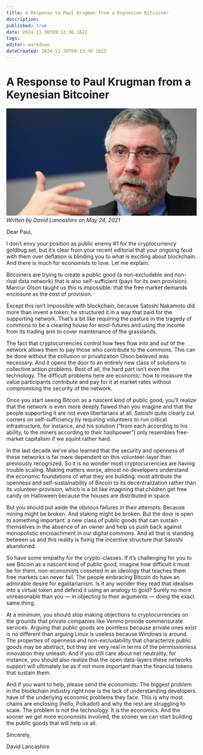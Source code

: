```yaml
---
title: A Response to Paul Krugman from a Keynesian Bitcoiner
description: 
published: true
date: 2024-11-30T09:13:36.162Z
tags: 
editor: markdown
dateCreated: 2024-11-30T09:13:36.162Z
---
```


# A Response to Paul Krugman from a Keynesian Bitcoiner
![a-response-to-paul.webp](/blog/a-response-to-paul.webp)
*Written by David Lancashire on May 24, 2021*

Dear Paul,

I don’t envy your position as public enemy #1 for the cryptocurrency goldbug set, but it’s clear from your recent editorial that your ongoing feud with them over deflation is blinding you to what is exciting about blockchain. And there is much for economists to love. Let me explain.

Bitcoiners are trying to create a public good (a non-excludable and non-rival data network) that is also self-sufficient (pays for its own provision). Mancur Olson taught us this is impossible: that the free market demands enclosure as the cost of provision.

Except this isn’t impossible with blockchain, because Satoshi Nakamoto did more than invent a token: he structured it in a way that paid for the supporting network. That’s a bit like requiring the pasture in the tragedy of commons to be a clearing house for wool-futures and using the income from its trading arm to cover maintenance of the grasslands.

The fact that cryptocurrencies control how fees flow into and out of the network allows them to pay those who contribute to the commons. This can be done without the collusion or privatization Olson believed was necessary. And it opens the door to an entirely new class of solutions to collective action problems. Best of all, the hard part isn’t even the technology. The difficult problems here are economic: how to measure the value participants contribute and pay for it at market rates without compromising the security of the network.

Once you start seeing Bitcoin as a nascent kind of public good, you’ll realize that the network is even more deeply flawed than you imagine and that the people supporting it are not even libertarians at all. Satoshi quite clearly cut corners on self-sufficiency by requiring volunteers to run critical infrastructure, for instance, and his solution (“from each according to his ability, to the miners according to their hashpower”) only resembles free-market capitalism if we squint rather hard.

In the last decade we’ve also learned that the security and openness of these networks is far more dependent on this volunteer-layer than previously recognized. So it is no wonder most cryptocurrencies are having trouble scaling. Making matters worse, almost no developers understand the economic foundations of what they are building: most attribute the openness and self-sustainability of Bitcoin to its decentralization rather than its volunteer-provision, which is a bit like imagining that children get free candy on Halloween because the houses are distributed in space.

But you should put aside the obvious failures in their attempts. Because mining might be broken. And staking might be broken. But the door is open to something important: a new class of public goods that can sustain themselves in the absence of an owner and help us push back against monopolistic encroachment in our digital commons. And all that is standing between us and this reality is fixing the incentive structure that Satoshi abandoned.

So have some empathy for the crypto-classes. If it’s challenging for you to see Bitcoin as a nascent kind of public good, imagine how difficult it must be for them, non-economists cosseted in an ideology that teaches them free markets can never fail. The people embracing Bitcoin do have an admirable desire for egalitarianism. Is it any wonder they read that idealism into a virtual token and defend it using an analogy to gold? Surely no more unreasonable than you — in objecting to their arguments — doing the exact same thing.

At a minimum, you should stop making objections to cryptocurrencies on the grounds that private companies like Venmo provide commensurate services. Arguing that public goods are pointless because private ones exist is no different than arguing Linux is useless because Windows is around. The properties of openness and non-excludability that characterize public goods may be abstract, but they are very real in terms of the permissionless innovation they unleash. And if you still care about net neutrality, for instance, you should also realize that the open data-layers these networks support will ultimately be as if not more important than the financial tokens that sustain them.

And if you want to help, please send the economists. The biggest problem in the blockchain industry right now is the lack of understanding developers have of the underlying economic problems they face. This is why most chains are enclosing (hello, Polkadot) and why the rest are struggling to scale. The problem is not the technology. It is the economics. And the sooner we get more economists involved, the sooner we can start building the public goods that will help us all.

Sincerely,

David Lancashire
